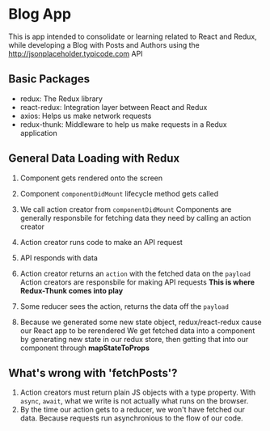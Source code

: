 # Blog App

This is app intended to consolidate or learning related to React and Redux, while developing a Blog with Posts and Authors using the http://jsonplaceholder.typicode.com API

## Basic Packages

- redux: The Redux library
- react-redux: Integration layer between React and Redux
- axios: Helps us make network requests
- redux-thunk: Middleware to help us make requests in a Redux application

## General Data Loading with Redux

1. Component gets rendered onto the screen
2. Component `componentDidMount` lifecycle method gets called
3. We call action creator from `componentDidMount`
   Components are generally responsbile for fetching data they need by calling an action creator

4. Action creator runs code to make an API request
5. API responds with data
6. Action creator returns an `action` with the fetched data on the `payload`
   Action creators are responsbile for making API requests
   **This is where Redux-Thunk comes into play**

7. Some reducer sees the action, returns the data off the `payload`
8. Because we generated some new state object, redux/react-redux cause our React app to be rerendered
   We get fetched data into a component by generating new state in our redux store, then getting that into our component through **mapStateToProps**

## What's wrong with 'fetchPosts'?
1. Action creators must return plain JS objects with a type property. With `async`, `await`, what we write is not actually what runs on the browser.
2. By the time our action gets to a reducer, we won't have fetched our data. Because requests run asynchronious to the flow of our code.
